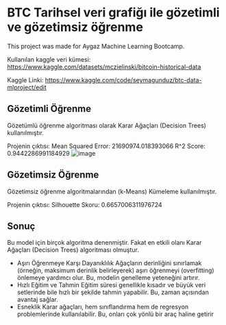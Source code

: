 # BTC Tarihsel veri grafiğı ile gözetimli ve gözetimsiz öğrenme
This project was made for Aygaz Machine Learning Bootcamp.

Kullanılan kaggle veri kümesi: https://www.kaggle.com/datasets/mczielinski/bitcoin-historical-data

Kaggle Linki: https://www.kaggle.com/code/seymagunduz/btc-data-mlproject/edit

## Gözetimli Öğrenme
Gözetümlü öğrenme algoritması olarak Karar Ağaçları (Decision Trees) kullanılmıştır.

Projenin çıktısı:
Mean Squared Error: 21690974.018393066
R^2 Score: 0.9442286991184929
![image](https://github.com/user-attachments/assets/12b0e9d3-b844-458e-ac89-c2ce40c76a38)

## Gözetimsiz Öğrenme
Gözetimsiz öğrenme algoritmalarından (k-Means) Kümeleme kullanılmıştır.

Projenin çıktısı:
Silhouette Skoru: 0.6657006311976724

## Sonuç
Bu model için birçok algoritma denenmiştir. Fakat en etkili olanı Karar Ağaçları (Decision Trees) algoritması olmuştur. 
 * Aşırı Öğrenmeye Karşı Dayanıklılık
Ağaçların derinliğini sınırlamak (örneğin, maksimum derinlik belirleyerek) aşırı öğrenmeyi (overfitting) önlemeye yardımcı olur. Bu, modelin genelleme yeteneğini artırır.
* Hızlı Eğitim ve Tahmin
Eğitim süresi genellikle kısadır ve büyük veri setlerinde bile hızlı bir şekilde tahmin yapabilir. Bu, zaman açısından avantaj sağlar.
* Esneklik
Karar ağaçları, hem sınıflandırma hem de regresyon problemlerinde kullanılabilir. Bu, onları çok yönlü bir araç haline getirir
